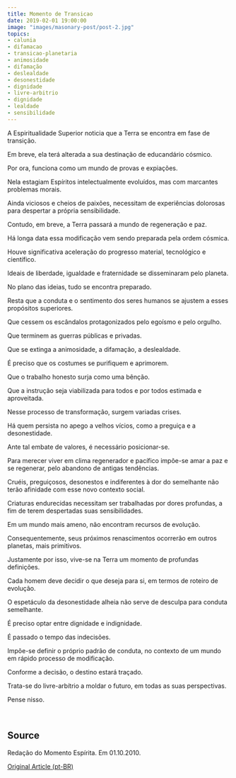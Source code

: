 ```yaml
---
title: Momento de Transicao
date: 2019-02-01 19:00:00
image: "images/masonary-post/post-2.jpg"
topics: 
- calunia
- difamacao
- transicao-planetaria
- animosidade
- difamação
- deslealdade
- desonestidade
- dignidade
- livre-arbitrio
- dignidade
- lealdade
- sensibilidade
---
```


A Espiritualidade Superior noticia que a Terra se encontra em fase de
transição.

Em breve, ela terá alterada a sua destinação de educandário cósmico.

Por ora, funciona como um mundo de provas e expiações.

Nela estagiam Espíritos intelectualmente evoluídos, mas com marcantes problemas
morais.

Ainda viciosos e cheios de paixões, necessitam de experiências dolorosas para
despertar a própria sensibilidade.

Contudo, em breve, a Terra passará a mundo de regeneração e paz.

Há longa data essa modificação vem sendo preparada pela ordem cósmica.

Houve significativa aceleração do progresso material, tecnológico e científico.

Ideais de liberdade, igualdade e fraternidade se disseminaram pelo planeta.

No plano das ideias, tudo se encontra preparado.

Resta que a conduta e o sentimento dos seres humanos se ajustem a esses
propósitos superiores.

Que cessem os escândalos protagonizados pelo egoísmo e pelo orgulho.

Que terminem as guerras públicas e privadas.

Que se extinga a animosidade, a difamação, a deslealdade.

É preciso que os costumes se purifiquem e aprimorem.

Que o trabalho honesto surja como uma bênção.

Que a instrução seja viabilizada para todos e por todos estimada e aproveitada.

Nesse processo de transformação, surgem variadas crises.

Há quem persista no apego a velhos vícios, como a preguiça e a desonestidade.

Ante tal embate de valores, é necessário posicionar-se.

Para merecer viver em clima regenerador e pacífico impõe-se amar a paz e se
regenerar, pelo abandono de antigas tendências.

Cruéis, preguiçosos, desonestos e indiferentes à dor do semelhante não terão
afinidade com esse novo contexto social.

Criaturas endurecidas necessitam ser trabalhadas por dores profundas, a fim de
terem despertadas suas sensibilidades.

Em um mundo mais ameno, não encontram recursos de evolução.

Consequentemente, seus próximos renascimentos ocorrerão em outros planetas,
mais primitivos.

Justamente por isso, vive-se na Terra um momento de profundas definições.

Cada homem deve decidir o que deseja para si, em termos de roteiro de evolução.

O espetáculo da desonestidade alheia não serve de desculpa para conduta
semelhante.

É preciso optar entre dignidade e indignidade.

É passado o tempo das indecisões.

Impõe-se definir o próprio padrão de conduta, no contexto de um mundo em rápido
processo de modificação.

Conforme a decisão, o destino estará traçado.

Trata-se do livre-arbítrio a moldar o futuro, em todas as suas perspectivas.

Pense nisso.

 
## Source
Redação do Momento Espírita.
Em 01.10.2010.

[Original Article (pt-BR)](http://www.momento.com.br/pt/ler_texto.php?id=2764)
